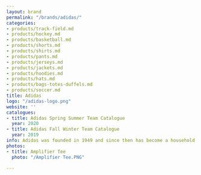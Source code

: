 ```yaml
---
layout: brand
permalink: "/brands/adidas/"
categories:
- products/track-field.md
- products/hockey.md
- products/basketball.md
- products/shorts.md
- products/shirts.md
- products/pants.md
- products/jerseys.md
- products/jackets.md
- products/hoodies.md
- products/hats.md
- products/bags-totes-duffels.md
- products/soccer.md
title: Adidas
logo: "/adidas-logo.png"
website: ''
catalogues:
- title: Adidas Spring Summer Team Catalogue
  year: 2020
- title: Adidas Fall Winter Team Catalogue
  year: 2019
info: Adidas was founded in 1949 and since then has become a household brand name.
photos:
- title: Amplifier Tee
  photo: "/Amplifier Tee.PNG"

---
```

